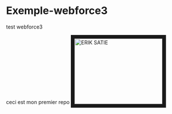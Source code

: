 # Exemple-webforce3
test webforce3

ceci est mon premier repo
<a href="http://www.youtube.com/watch?feature=player_embedded&v=https://www.youtube.com/watch?v=ZXSoSFzKd_4&ab_channel=FranceMusique
" target="_blank"><img src="http://img.youtube.com/vi/https://www.youtube.com/watch?v=ZXSoSFzKd_4&ab_channel=FranceMusique/0.jpg" 
alt="ERIK SATIE" width="240" height="180" border="10" /></a>
